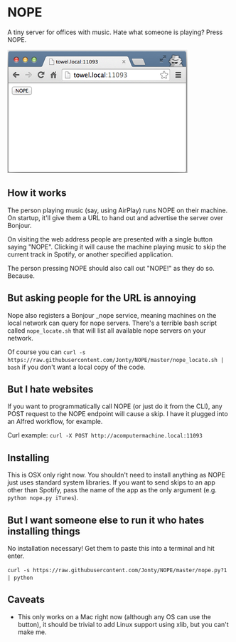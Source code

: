 NOPE
====
A tiny server for offices with music. Hate what someone is playing? Press NOPE.

![NOPE](nope.png)

How it works
------------
The person playing music (say, using AirPlay) runs NOPE on their machine. On startup, it'll give them a URL to hand out and advertise the server over Bonjour.

On visiting the web address people are presented with a single button saying "NOPE". Clicking it will cause the machine playing music to skip the current track in Spotify, or another specified application.

The person pressing NOPE should also call out "NOPE!" as they do so. Because.

But asking people for the URL is annoying
-----------------------------------------
Nope also registers a Bonjour _nope service, meaning machines on the local network can query for nope servers. There's a terrible bash script called ````nope_locate.sh```` that will list all available nope servers on your network.

Of course you can ``curl -s https://raw.githubusercontent.com/Jonty/NOPE/master/nope_locate.sh | bash`` if you don't want a local copy of the code.

But I hate websites
-------------------
If you want to programmatically call NOPE (or just do it from the CLI), any POST request to the NOPE endpoint will cause a skip. I have it plugged into an Alfred workflow, for example.

Curl example:
````curl -X POST http://acomputermachine.local:11093````

Installing
----------
This is OSX only right now. You shouldn't need to install anything as NOPE just uses standard system libraries. If you want to send skips to an app other than Spotify, pass the name of the app as the only argument (e.g. ````python nope.py iTunes````).

But I want someone else to run it who hates installing things
-------------------------------------------------------------
No installation necessary! Get them to paste this into a terminal and hit enter.

````curl -s https://raw.githubusercontent.com/Jonty/NOPE/master/nope.py?1 | python````

Caveats
-------
* This only works on a Mac right now (although any OS can use the button), it should be trivial to add Linux support using xlib, but you can't make me.
